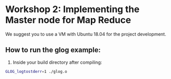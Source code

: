 # Workshop 2: Implementing the Master node for Map Reduce

We suggest you to use a VM with Ubuntu 18.04 for the project development.

## How to run the glog example:
1. Inside your build directory after compiling:
```bash
GLOG_logtostderr=1 ./glog.o
```
